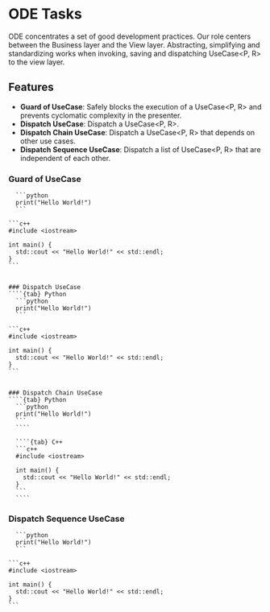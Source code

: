 # ODE Tasks
ODE concentrates a set of good development practices. Our role centers between the Business layer and the View layer.
Abstracting, simplifying and standardizing works when invoking, saving and dispatching UseCase<P, R> to the view layer.

## Features
- **Guard of UseCase**: Safely blocks the execution of a UseCase<P, R> and prevents cyclomatic complexity in the presenter.
- **Dispatch UseCase**: Dispatch a UseCase<P, R>.
- **Dispatch Chain UseCase**: Dispatch a UseCase<P, R> that depends on other use cases.
- **Dispatch Sequence UseCase**: Dispatch a list of UseCase<P, R> that are independent of each other.

### Guard of UseCase
````{tab} Python
  ```python
  print("Hello World!")
  ```
  ````

  ````{tab} C++
  ```c++
  #include <iostream>

  int main() {
    std::cout << "Hello World!" << std::endl;
  }
  ```
  ````
````

### Dispatch UseCase
````{tab} Python
  ```python
  print("Hello World!")
  ```
  ````

  ````{tab} C++
  ```c++
  #include <iostream>

  int main() {
    std::cout << "Hello World!" << std::endl;
  }
  ```
  ````
`````

### Dispatch Chain UseCase
````{tab} Python
  ```python
  print("Hello World!")
  ```
  ````

  ````{tab} C++
  ```c++
  #include <iostream>

  int main() {
    std::cout << "Hello World!" << std::endl;
  }
  ```
  ````
`````

### Dispatch Sequence UseCase
````{tab} Python
  ```python
  print("Hello World!")
  ```
  ````

  ````{tab} C++
  ```c++
  #include <iostream>

  int main() {
    std::cout << "Hello World!" << std::endl;
  }
  ```
  ````
`````